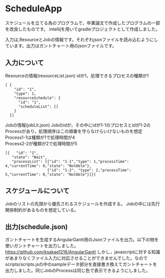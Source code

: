# ScheduleApp
スケジュールを立てる為のプログラムで，卒業論文で作成したプログラムの一部を改良したものです。
intellijを用いてgradleプロジェクトとして作成しました。

入力は,ResourceとJobの情報です。それぞれjsonファイルを読み込むようにしています。出力はガントチャート用のjsonファイルです。

## 入力について
Resourceの情報(resourceList.json)
idが1，処理できるプロセスの種類が1
```
[ {
    "id": "1",
    "type": 1,
    "resourceSchedule": {
      "id": "1",
      "scheduleList": []
    }
  }]
  ```
  
 Jobの情報(jobLit.json)
 Jobのidが，その中にidが1-1のプロセスとidが1-2のProcessがあり，処理順序はこの順番を守らなけらいけないものを想定
 Process1-1は種類が1で処理時間が4  
 Process2-2が種類が2で処理時間が5
 ```
 [{   "id": "1",
    "state": "Wait",
    "processList": [{"id": "1-1","type": 1,"processTime": 4,"currentTime": 0,"state": "NotAble"},
                    {"id": "1-2", "type": 2,"processTime": 5,"currentTime": 0,"state": "NotAble"}]}]
```                  
## スケジュールについて
Jobのリストの先頭から優先されるスケジュールを作成する。
Jobの中には先行関係制約があるものを想定している。
 
## 出力(schedule.json)
ガントチャートを生成するAngularGantt用のJsonファイルを出力。以下の物を使いガントチャートを出力しました。https://github.com/ksakae1216/AngularGantt しかし，javascriptに対する知識があまりなくファイル入力に対応させることができませんでした。なのでscripts/scripts.jsの中のsampleデータ部分を直接書き換えてガントチャートを出力しました。同じJobのProcessは同じ色で表示できるようにしました。


